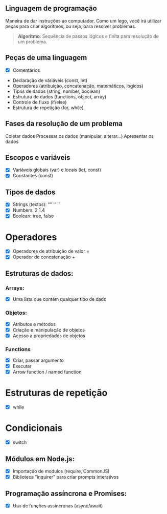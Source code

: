 ## Linguagem de programação

Maneira de dar instruções ao computador.
Como um lego, você irá utilizar peças para criar algoritmos, ou seja, para resolver problemas.

> **Algoritmo**: Sequência de passos lógicos e finita para resolução de um problema.

## Peças de uma linguagem

- [x] Comentários
- Declaração de variáveis (const, let)
- Operadores (atribuição, concatenação, matemáticos, lógicos)
- Tipos de dados (string, number, boolean)
- Estrutura de dados (functions, object, array)
- Controle de fluxo (if/else)
- Estrutura de repetição (for, while)

## Fases da resolução de um problema

Coletar dados
Processar os dados (manipular, alterar...)
Apresentar os dados

## Escopos e variáveis

- [x] Variáveis globais (var) e locais (let, const)
- [x] Constantes (const)

## Tipos de dados

- [x] Strings (textos): "" '' ``
- [x] Numbers: 2 1.4
- [x] Boolean: true, false

# Operadores

- [x] Operadores de atribuição de valor =
- [x] Operador de concatenação +

## Estruturas de dados:

### Arrays:

- [x] Uma lista que contém qualquer tipo de dado

### Objetos:

- [x] Atributos e métodos
- [x] Criação e manipulação de objetos
- [x] Acesso a propriedades de objetos

### Functions

- [x] Criar, passar argumento
- [x] Executar
- [x] Arrow function / named function

# Estruturas de repetição

- [x] while

# Condicionais

-[x] switch

## Módulos em Node.js:

- [x] Importação de modulos (require, CommonJS)
- [x] Biblioteca "inquirer" para criar prompts interativos

## Programação assíncrona e Promises:

- [x] Uso de funções assíncronas (async/await)
